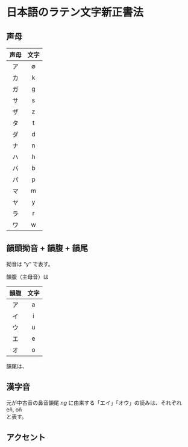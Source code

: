 # 日本語のラテン文字新正書法

## 声母

|声母|文字|
|:--:|:--:|
|ア|∅|
|カ|k|
|ガ|g|
|サ|s|
|ザ|z|
|タ|t|
|ダ|d|
|ナ|n|
|ハ|h|
|バ|b|
|パ|p|
|マ|m|
|ヤ|y|
|ラ|r|
|ワ|w|



## 韻頭拗音 + 韻腹 + 韻尾

拗音は “y” で表す。

韻腹（主母音）は

|韻腹|文字|
|:--:|:--:|
|ア|a|
|イ|i|
|ウ|u|
|エ|e|
|オ|o|

韻尾は、

## 漢字音

元が中古音の鼻音韻尾 _ng_ に由来する「エイ」「オウ」の読みは、それぞれ  
eñ, oñ  
と表す。

## アクセント






